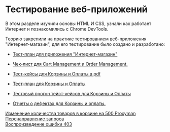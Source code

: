 # Тестирование веб-приложений
В этом разделе изучили основы HTML И CSS, узнали как работает Интернет и познакомились с Chrome DevTools.

Теорию закрепили на практике тестированием веб-приложения "Интернет-магазин", для его тестирование было создано и разработано:

- [Тест-план для приложения "Интернет-магазин"](https://docs.google.com/spreadsheets/d/1T0KbtRfdSInz631rTWLagbYRech_zAaog8lCMOJHl7k/edit#gid=0)

- [Чек-лист для Cart Management и Order Management.](https://docs.google.com/spreadsheets/d/1Eezj5-EhUAEb8hDYn9O_MSCtsF72aGGhv6cs1zzgn-M/edit#gid=0)

- [Тест-кейсы для Корзины и Оплаты в pdf](https://github.com/Ilgamova/web/files/15349151/G7-2024-05-17_Liia.Ilgamova.pdf)  
- [Тест-план для Корзины и Оплаты](https://app.qase.io/project/G7?previewMode=side&suite=173)

- [Тестовый прогон тейст-кейсов для Корзины и Оплаты](https://github.com/Ilgamova/web/files/15374737/Express_run_Liia.Ilgamova.pdf)  
- [Отчеты о дефектах для Корзины и оплаты.](https://docs.google.com/spreadsheets/d/1q7W0HBJe85OZbYtmTQqaASE5hMBA1ZCmb4B0q1ZbPdE/edit#gid=0)

[Изменение количества товаров в корзине на 500 Proxyman](https://photos.app.goo.gl/xHSPaYcEwpUj8LK2A)  
  [Перенаправление запроса](https://photos.app.goo.gl/ezW3DzkEd7usoumq9)  
  [Воспроизведение ошибки 403](https://photos.app.goo.gl/bXtPeoVKixZYSV7e7)  
